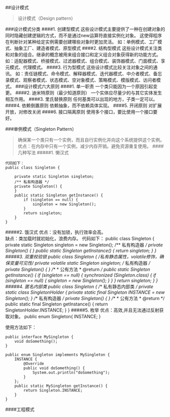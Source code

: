 ##设计模式
>设计模式（Design pattern）  

###设计模式分类
####1. 创建型模式
		这些设计模式主要提供了一种在创建对象的同时隐藏创建逻辑的方式，而不是通过new运算符直接实例化对象。
		这使得程序在判断针对某种给定实例需要创建哪些对象时更加灵活。
		如：单例模式、工厂模式、抽象工厂、建造者模式、原型模式
####2. 结构型模式
		这些设计模式关注类和对象的组合。继承的概念被用来组合接口和定义组合对象获得新的功能方式。
		如：适配器模式、桥接模式、过滤器模式、组合模式、装饰器模式、门面模式、享元模式、代理模式。
####3. 行为型模式
		这些设计模式比较关注对象之间的通讯。
		如：责任链模式、命令模式、解释器模式、迭代器模式、中介者模式、备忘录模式、观察者模式、状态模式、空对象模式、策略模式、模版模式、访问者模式。
###设计模式六大原则
####1. 单一职责
		一个类只能因为一个原因引起变更。
####2. 迪米特原则（最少知道原则）
		一个实体应尽量少的与其它实体发生相互作用。
####3. 里氏替换原则
		任何基类可以出现的地方，子类一定可以。
####4. 依赖倒置原则
		依赖抽象，而不依赖具体实现。
####5. 开闭原则
		对扩展开放，对修改关闭
####6. 接口隔离原则
		使用多个接口，要比使用一个接口要好。

###单例模式（Singleton Pattern）
>确保某一个类只有一个实例，而且自行实例化并向这个系统提供这个实例。
>优点：在内存中只有一个实例，减少内存开销。避免资源重复使用。
####几种写法
#####1. 懒汉式

	代码如下：
	public class Singleton {

    	private static Singleton singleton;
	    /** 私有构造器 */
	    private Singleton() {
	    }
    	public static Singleton getInstance() {
    	    if (singleton == null) {
    	        singleton = new Singleton();
    	    }
    	    return singleton;
    	}
	}
#####2. 饿汉式
优点：没有加锁，执行效率会高。  
缺点：类加载时就初始化，浪费内存。
	代码如下：
	public class Singleton {
	    private static Singleton singleton = new Singleton();
	    /** 私有构造器 */
	    private Singleton() {
	    }
	    public static Singleton getInstance() {
	        return singleton;
	    }
	}
#####3. 双重校验锁
	public class Singleton {
	    /**私有静态属性，volatile修饰，确保变量可见性*/
	    private volatile static Singleton singleton;
	    /** 私有构造器 */
	    private Singleton() {
	    }
	    /**
	     * 公有方法
	     * @return
	     */
	    public static Singleton getInstance() {
	        if (singleton == null) {
	            synchronized (Singleton.class) {
	                if (singleton == null) {
	                    singleton = new Singleton();
	                }
	            }
	        }
	        return singleton;
	    }
	}
#####4. 匿名内部类
	public class Singleton {
	    /** 私有静态内部类 */
	    private static class SingletonHolder {
	        private static final Singleton INSTANCE = new Singleton();
	    }
	    /** 私有构造器 */
	    private Singleton() {
	    }
	    /**
	     * 公有方法
	     * @return
	     */
	    public static final Singleton getInstance() {
	        return SingletonHolder.INSTANCE;
	    }
	}
#####5. 枚举
优点：高效,并且无法通过反射获取对象。
	public enum Singleton{
		INSTANCE;
	}


使用方法如下：

	public interface MySingleton {
	    void doSomething();
	}
	
	public enum Singleton implements MySingleton {
	    INSTANCE {
	        @Override
	        public void doSomething() {
	            System.out.println("doSomething");
	        }
	    };
	    public static MySingleton getInstance() {
	        return Singleton.INSTANCE;
	    }
	}

####工程模式